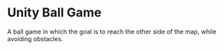 # Unity Ball Game
 A ball game in which the goal is to reach the other side of the map, while avoiding obstacles.
